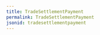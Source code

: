 ```yaml
---
title: TradeSettlementPayment
permalink: TradeSettlementPayment
jsonid: tradesettlementpayment
---
```

